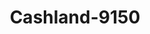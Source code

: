 ---
f_zip-code: 40351
f_state-code: KY
title: Cashland-9150
f_phone: 606-784-2271
f_city-only: Morehead
f_address: 125 Pine Crest Rd Morehead
f_location-unique-id: '9150'
slug: cashland-9150
updated-on: '2024-05-30T13:46:58.046Z'
created-on: '2024-05-30T13:36:59.803Z'
published-on: '2024-05-30T13:54:32.469Z'
f_city-state: cms/city/morehead-ky.md
f_company: cms/company/cashland.md
f_state: cms/state/kentucky.md
layout: '[payday-loan].html'
tags: payday-loan
---